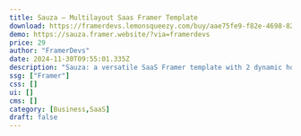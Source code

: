 ```yaml
---
title: Sauza — Multilayout Saas Framer Template
download: https://framerdevs.lemonsqueezy.com/buy/aae75fe9-f82e-4698-823f-d3055b127964?aff=YGGpO5
demo: https://sauza.framer.website/?via=framerdevs
price: 29
author: "FramerDevs"
date: 2024-11-30T09:55:01.335Z
description: "Sauza: a versatile SaaS Framer template with 2 dynamic homepages, 13 pre-designed pages, and seamless CMS integration. Empower your SaaS web design journey with endless possibilities and customization. Elevate your projects with Sauza."
ssg: ["Framer"]
css: []
ui: []
cms: []
category: [Business,SaaS]
draft: false
---
```

